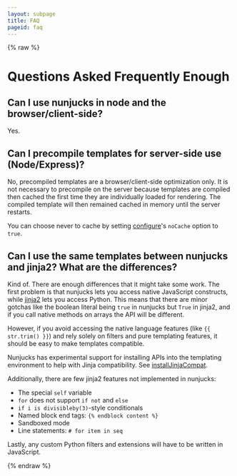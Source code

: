 ```yaml
---
layout: subpage
title: FAQ
pageid: faq
---
```

{% raw %}

# Questions Asked Frequently Enough

## Can I use nunjucks in node and the browser/client-side?

Yes.

## Can I precompile templates for server-side use (Node/Express)?

No, precompiled templates are a browser/client-side optimization only. 
It is not necessary to precompile on the server because templates are
compiled then cached the first time they are individually loaded for rendering. 
The compiled template will then remained cached in memory until the server restarts.

You can choose never to cache by setting [configure](api.html#configure)'s `noCache` option to `true`.

## Can I use the same templates between nunjucks and jinja2? What are the differences?

Kind of. There are enough differences that it might take some work.
The first problem is that nunjucks lets you access native JavaScript
constructs, while [jinja2](http://jinja.pocoo.org/) lets you access
Python. This means that there are minor gotchas like the boolean
literal being `true` in nunjucks but `True` in jinja2, and if you call
native methods on arrays the API will be different.

However, if you avoid accessing the native language features (like `{{ str.trim() }}`)
and rely solely on filters and pure templating
features, it should be easy to make templates compatible.

Nunjucks has experimental support for installing APIs into the
templating environment to help with Jinja compatibility. See
[installJinjaCompat](api.html#installjinjacompat).

Additionally, there are few jinja2 features not implemented in nunjucks:

* The special `self` variable
* `for` does not support `if not` and `else`
* `if i is divisibleby(3)`-style conditionals
* Named block end tags: `{% endblock content %}`
* Sandboxed mode
* Line statements: `# for item in seq`

Lastly, any custom Python filters and extensions will have to be written in JavaScript.

{% endraw %}
